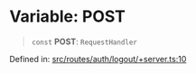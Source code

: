 # Variable: POST

> `const` **POST**: `RequestHandler`

Defined in: [src/routes/auth/logout/+server.ts:10](https://github.com/andrewski04/SvelteKit-Template/blob/f0b9cd97c48d96681ee3ffe7effd53d4bdf784a1/src/routes/auth/logout/+server.ts#L10)
